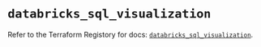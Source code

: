 # `databricks_sql_visualization`

Refer to the Terraform Registory for docs: [`databricks_sql_visualization`](https://registry.terraform.io/providers/databricks/databricks/1.33.0/docs/resources/sql_visualization).
